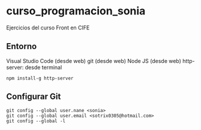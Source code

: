 # curso_programacion_sonia

Ejercicios del curso Front en CIFE


## Entorno
Visual Studio Code (desde web)
git (desde web)
Node JS (desde web)
http-server: desde terminal
``` shell
npm install-g http-server

````

## Configurar Git
``` shell
git config --global user.nane <sonia>
git config --global user.email <sotrix0305@hotmail.com>
git config --global -l
```

